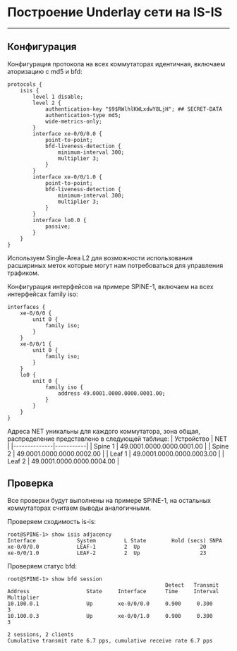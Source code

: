 # Построение Underlay сети на IS-IS
---
## Конфигурация

Конфигурация протокола на всех коммутаторах идентичная, включаем аторизацию с md5 и bfd:
```
protocols {
    isis {
        level 1 disable;
        level 2 {
            authentication-key "$9$RWlhlKWLxdwY8LjH"; ## SECRET-DATA
            authentication-type md5;
            wide-metrics-only;
        }
        interface xe-0/0/0.0 {
            point-to-point;
            bfd-liveness-detection {
                minimum-interval 300;
                multiplier 3;
            }
        }
        interface xe-0/0/1.0 {
            point-to-point;
            bfd-liveness-detection {
                minimum-interval 300;
                multiplier 3;
            }
        }
        interface lo0.0 {
            passive;
        }
    }                                   
}
```
Используем Single-Area L2 для возможности использования расшириных меток которые могут нам потребоваться для управления трафиком.

Конфигурация интерфейсов на примере SPINE-1, включаем на всех интерфейсах family iso:
```
interfaces {                            
    xe-0/0/0 {
        unit 0 {
            family iso;
        }
    }
    xe-0/0/1 {
        unit 0 {
            family iso;
        }
    }
    lo0 {
        unit 0 {
            family iso {
                address 49.0001.0000.0000.0001.00;
            }
        }
    }
}
```
Адреса NET уникальны для каждого коммутатора, зона общая, распределение представлено в следующей таблице:
| Устройство   | NET |
|--------------|-----------|
| Spine 1      | 49.0001.0000.0000.0001.00 |
| Spine 2      | 49.0001.0000.0000.0002.00 |
| Leaf 1       | 49.0001.0000.0000.0003.00 |
| Leaf 2       | 49.0001.0000.0000.0004.00 |


## Проверка

Все проверки будут выполнены на примере SPINE-1, на остальных коммутаторах считаем выводы аналогичными.

Проверяем сходимость is-is:
```
root@SPINE-1> show isis adjacency 
Interface             System         L State        Hold (secs) SNPA
xe-0/0/0.0            LEAF-1         2  Up                   20
xe-0/0/1.0            LEAF-2         2  Up                   23
```
Проверяем статус bfd:
```
root@SPINE-1> show bfd session 
                                                  Detect   Transmit
Address                  State     Interface      Time     Interval  Multiplier
10.100.0.1               Up        xe-0/0/0.0     0.900     0.300        3   
10.100.0.3               Up        xe-0/0/1.0     0.900     0.300        3   

2 sessions, 2 clients
Cumulative transmit rate 6.7 pps, cumulative receive rate 6.7 pps
```
